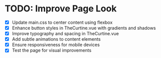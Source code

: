 # TODO: Improve Page Look

- [x] Update main.css to center content using flexbox
- [x] Enhance button styles in TheCurtine.vue with gradients and shadows
- [x] Improve typography and spacing in TheCurtine.vue
- [x] Add subtle animations to content elements
- [x] Ensure responsiveness for mobile devices
- [x] Test the page for visual improvements
